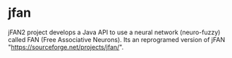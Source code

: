 jfan
====

jFAN2 project develops a Java API to use a neural network (neuro-fuzzy) called FAN (Free Associative Neurons). Its an reprogramed version of jFAN "https://sourceforge.net/projects/jfan/". 
